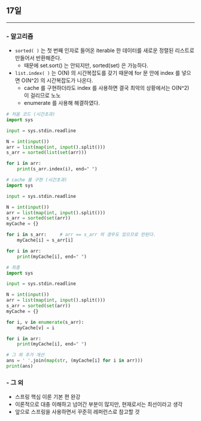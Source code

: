 ## 17일

---

### - 알고리즘

- `sorted( )` 는 첫 번째 인자로 들어온 iterable 한 데이터를 새로운 정렬된 리스트로 만들어서 반환해준다.
    - 때문에 set.sort() 는 안되지만, sorted(set) 은 가능하다.
- `list.index( )` 는 O(N) 의 시간복잡도를 갖기 때문에 for 문 안에 index 를 넣으면 O(N^2) 의 시간복잡도가 나온다.
    - cache 를 구현하더라도 index 를 사용하면 결국 최악의 상황에서는 O(N^2) 이 걸리므로 노노
    - enumerate 를 사용해 해결하였다.

```python
# 처음 코드 (시간초과)
import sys

input = sys.stdin.readline

N = int(input())
arr = list(map(int, input().split()))
s_arr = sorted(list(set(arr)))

for i in arr:
    print(s_arr.index(i), end=" ")

# cache 를 구현 (시간초과)
import sys

input = sys.stdin.readline

N = int(input())
arr = list(map(int, input().split()))
s_arr = sorted(set(arr))
myCache = {}

for i in s_arr:     # arr == s_arr 의 경우도 있으므로 안된다.
    myCache[i] = s_arr[i]

for i in arr:
    print(myCache[i], end=" ")

# 최종
import sys

input = sys.stdin.readline

N = int(input())
arr = list(map(int, input().split()))
s_arr = sorted(set(arr))
myCache = {}

for i, v in enumerate(s_arr):
    myCache[v] = i

for i in arr:
    print(myCache[i], end=" ")

# 그 외 추가 개선
ans = ' '.join(map(str, (myCache[i] for i in arr)))
print(ans)
```

### - 그 외

- 스프링 핵심 이론 기본 편 완강
- 이론적으로 대충 이해하고 넘어간 부분이 많지만, 현재로서는 최선이라고 생각
- 앞으로 스프링을 사용하면서 꾸준히 레퍼런스로 참고할 것